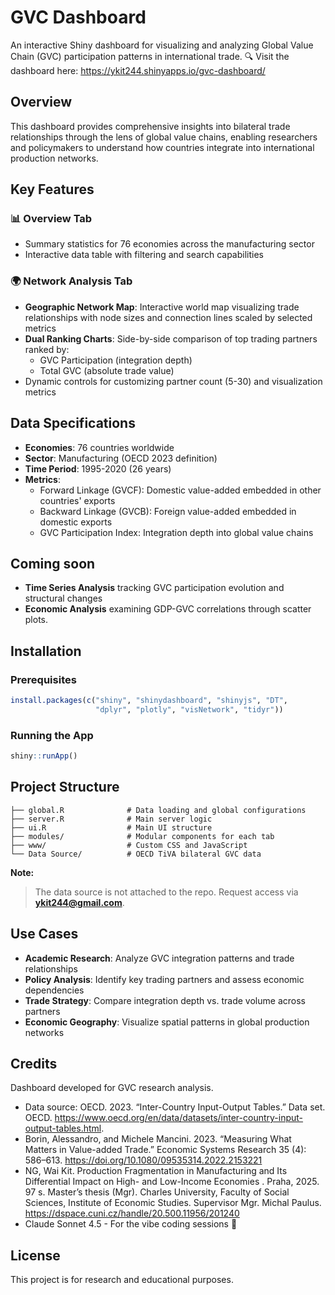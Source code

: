 
# GVC Dashboard

An interactive Shiny dashboard for visualizing and analyzing Global Value Chain (GVC) participation patterns in international trade.
🔍 Visit the dashboard here: https://ykit244.shinyapps.io/gvc-dashboard/

## Overview

This dashboard provides comprehensive insights into bilateral trade relationships through the lens of global value chains, enabling researchers and policymakers to understand how countries integrate into international production networks.

## Key Features

### 📊 Overview Tab
- Summary statistics for 76 economies across the manufacturing sector
- Interactive data table with filtering and search capabilities

### 🌍 Network Analysis Tab
- **Geographic Network Map**: Interactive world map visualizing trade relationships with node sizes and connection lines scaled by selected metrics
- **Dual Ranking Charts**: Side-by-side comparison of top trading partners ranked by:
  - GVC Participation (integration depth)
  - Total GVC (absolute trade value)
- Dynamic controls for customizing partner count (5-30) and visualization metrics

## Data Specifications

- **Economies**: 76 countries worldwide
- **Sector**: Manufacturing (OECD 2023 definition)
- **Time Period**: 1995-2020 (26 years)
- **Metrics**: 
  - Forward Linkage (GVCF): Domestic value-added embedded in other countries' exports
  - Backward Linkage (GVCB): Foreign value-added embedded in domestic exports
  - GVC Participation Index: Integration depth into global value chains

## Coming soon
- **Time Series Analysis** tracking GVC participation evolution and structural changes
- **Economic Analysis** examining GDP-GVC correlations through scatter plots. 

## Installation

### Prerequisites
```r
install.packages(c("shiny", "shinydashboard", "shinyjs", "DT", 
                   "dplyr", "plotly", "visNetwork", "tidyr"))
```

### Running the App
```r
shiny::runApp()
```

## Project Structure
```
├── global.R              # Data loading and global configurations
├── server.R              # Main server logic
├── ui.R                  # Main UI structure
├── modules/              # Modular components for each tab
├── www/                  # Custom CSS and JavaScript
└── Data Source/          # OECD TiVA bilateral GVC data
```
**Note:**  
> The data source is not attached to the repo. Request access via **ykit244@gmail.com**.

## Use Cases

- **Academic Research**: Analyze GVC integration patterns and trade relationships
- **Policy Analysis**: Identify key trading partners and assess economic dependencies
- **Trade Strategy**: Compare integration depth vs. trade volume across partners
- **Economic Geography**: Visualize spatial patterns in global production networks

## Credits

Dashboard developed for GVC research analysis. 
- Data source: OECD. 2023. “Inter-Country Input-Output Tables.” Data set. OECD. https://www.oecd.org/en/data/datasets/inter-country-input-output-tables.html. 
- Borin, Alessandro, and Michele Mancini. 2023. “Measuring What Matters in Value-added Trade.” Economic Systems Research 35 (4): 586–613. https://doi.org/10.1080/09535314.2022.2153221
- NG, Wai Kit. Production Fragmentation in Manufacturing and Its Differential Impact on High- and Low-Income Economies . Praha, 2025. 97 s. Master’s thesis (Mgr). Charles University, Faculty of Social Sciences, Institute of Economic Studies. Supervisor Mgr. Michal Paulus. https://dspace.cuni.cz/handle/20.500.11956/201240
- Claude Sonnet 4.5 - For the vibe coding sessions 🤖

## License

This project is for research and educational purposes.
